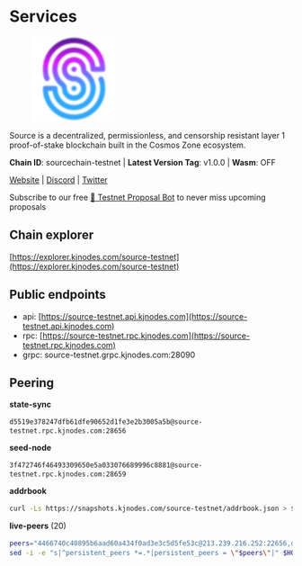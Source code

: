 # Services

<figure><img src="https://raw.githubusercontent.com/kj89/cosmos-images/main/logos/source.png" width="150" alt=""><figcaption></figcaption></figure>

Source is a decentralized, permissionless, and censorship resistant layer 1 proof-of-stake blockchain built in the Cosmos Zone ecosystem.

**Chain ID**: sourcechain-testnet | **Latest Version Tag**: v1.0.0 | **Wasm**: OFF

[Website](https://www.sourceprotocol.io/) | [Discord](https://discord.io/SourceProtocol) | [Twitter](https://www.twitter.com/sourceprotocol_)



Subscribe to our free [🤖 Testnet Proposal Bot](https://t.me/kjnodes_testnet_proposal_bot) to never miss upcoming proposals


## Chain explorer
[https://explorer.kjnodes.com/source-testnet](https://explorer.kjnodes.com/source-testnet)

## Public endpoints

* api: [https://source-testnet.api.kjnodes.com](https://source-testnet.api.kjnodes.com)
* rpc: [https://source-testnet.rpc.kjnodes.com](https://source-testnet.rpc.kjnodes.com)
* grpc: source-testnet.grpc.kjnodes.com:28090

## Peering

**state-sync**

```text
d5519e378247dfb61dfe90652d1fe3e2b3005a5b@source-testnet.rpc.kjnodes.com:28656
```

**seed-node**

```text
3f472746f46493309650e5a033076689996c8881@source-testnet.rpc.kjnodes.com:28659
```

**addrbook**
```bash
curl -Ls https://snapshots.kjnodes.com/source-testnet/addrbook.json > $HOME/.source/config/addrbook.json
```

**live-peers** (20)
```bash
peers="4466740c40895b6aad60a434f0ad3e3c5d5fe53c@213.239.216.252:22656,ddb472d197b8a732bb3f8878035603769aa4c85b@161.35.75.82:26656,a9e8376ba9309bdcf5d6ed00e8960d70a03bb3f2@213.202.218.28:26656,49b025c08193c8846956423ac80504b0bab2b777@185.182.187.239:26656,b99c46a83e72280ccdb81994fd60b9b1cc74b1ab@84.21.171.142:26656,f9c66449320c103f6c33b10f5926b20732a3bd10@194.60.201.69:26656,bdf9b6ad38b803358e7fd99f35b14795ebcd8144@190.2.155.67:29656,6e4cdcb3039f1f8e97b8511c3b146cd14d41dc3d@65.109.112.20:11084,03d324b03078e3bd38c7c7550988362d11106ce4@135.181.198.246:26656,8b75c926d4060560dbbead7d8b0300b7b411ff9b@5.252.193.133:26656,492d7c007dd37f05d2b469865685eb9e4460a379@35.87.85.162:26656,d5519e378247dfb61dfe90652d1fe3e2b3005a5b@65.109.68.190:28656,b20497b3fb86603d04e00024766ec07dc3fe7e48@65.108.76.44:11563,4ede26dd5fbb87bd9dba462fe2c3c3e39e15c8f2@207.180.224.128:46656,46ae715de3bcf284ff997b841e6e82f279e3654f@154.26.153.179:26656,9d16b552697cdce3c8b4f23de53708533d99bc59@165.232.144.133:26656,b24ae5d099d5564a227aa7b1a8278293b8db0cfa@185.255.131.27:26656,756368e62cbff16f8d0edcc4d169a090464bed53@38.242.194.233:26656,f2936d8f0ae99b9fa99d179f746faacc9c41a5c3@65.108.158.181:26656,82d31c68dd604bbcd547eef014df465ee986b1d0@193.46.243.160:26656"
sed -i -e "s|^persistent_peers *=.*|persistent_peers = \"$peers\"|" $HOME/.source/config/config.toml
```
